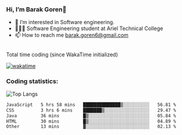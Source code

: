###  Hi, I’m Barak Goren👋
- 👀 I’m interested in Software engineering.
- 👨🏼‍🎓 Software Engineering student at Ariel Technical College
- 📫 How to reach me barak.goren6@gmail.com
##
Total time coding (since WakaTime initialized)

[![wakatime](https://wakatime.com/badge/user/5cc5ec80-a806-4ca2-a704-db29274e48cd.svg)](https://wakatime.com/@5cc5ec80-a806-4ca2-a704-db29274e48cd)

   
### Coding statistics:

![Top Langs](https://github-readme-stats.vercel.app/api/top-langs/?username=barakgoren&layout=compact&langs_count=30&exclude_repo=ML_learning&line_height=25)


<!--START_SECTION:waka-->

```txt
JavaScript   5 hrs 58 mins   ██████████████▒░░░░░░░░░░   56.81 %
CSS          3 hrs 6 mins    ███████▒░░░░░░░░░░░░░░░░░   29.47 %
Java         36 mins         █▒░░░░░░░░░░░░░░░░░░░░░░░   05.84 %
HTML         30 mins         █▒░░░░░░░░░░░░░░░░░░░░░░░   04.89 %
Other        13 mins         ▓░░░░░░░░░░░░░░░░░░░░░░░░   02.13 %
```

<!--END_SECTION:waka-->

<!---
barakgoren/barakgoren is a ✨ special ✨ repository because its `README.md` (this file) appears on your GitHub profile.
You can click the Preview link to take a look at your changes.
--->
